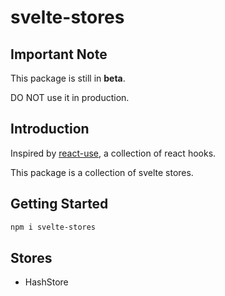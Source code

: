 # svelte-stores

## Important Note

This package is still in **beta**.

DO NOT use it in production.

## Introduction

Inspired by [react-use](https://github.com/streamich/react-use), a collection of react hooks.

This package is a collection of svelte stores.

## Getting Started

```bash
npm i svelte-stores
```

## Stores

- HashStore
